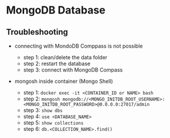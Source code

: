 # MongoDB Database

## Troubleshooting
- connecting with MondoDB Comppass is not possible
  - step 1: clean/delete the data folder
  - step 2: restart the database
  - step 3: connect with MongoDB Compass

- mongosh inside container (Mongo Shell)
  - step 1: `docker exec -it <CONTAINER_ID or NAME> bash`
  - step 2: `mongosh mongodb://<MONGO_INITDB_ROOT_USERNAME>:<MONGO_INITDB_ROOT_PASSWORD>@0.0.0.0:27017/admin`
  - step 3: `show dbs`
  - step 4: `use <DATABASE_NAME>`
  - step 5: `show collections`
  - step 6: `db.<COLLECTION_NAME>.find()`